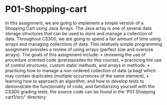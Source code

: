 # P01-Shopping-cart
In this assignment, we are going to implement a simple version of a Shopping Cart using Java
Arrays. The Java array is one of several data storage structures that can be used to store and
manage a collection of data. Throughout CS300, we are going to spend a fair amount of time
using arrays and managing collections of data. This relatively simple programming assignment
provides a review of using arrays (perfect size and oversize arrays).
The goals of this assignment include:
• reviewing the use of procedure oriented code (prerequisites for this course),
• practicing the use of control structures, custom static methods, and arrays in methods.
• practicing how to manage a non-ordered collection of data (a bag) which may contain
duplicates (multiple occurrences of the same element),
• learning how to approach an algorithm, and how to develop tests to demonstrate the
functionality of code, and familiarizing yourself with the CS300 grading tests.
the source code can be found in the 'P01 Shopping cart1/src/' directory.
